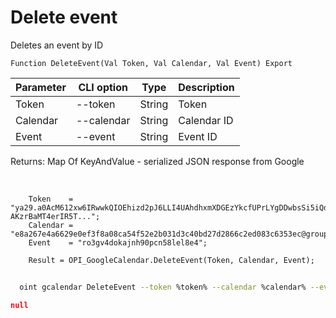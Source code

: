 ﻿---
sidebar_position: 7
---

# Delete event
 Deletes an event by ID



`Function DeleteEvent(Val Token, Val Calendar, Val Event) Export`

  | Parameter | CLI option | Type | Description |
  |-|-|-|-|
  | Token | --token | String | Token |
  | Calendar | --calendar | String | Calendar ID |
  | Event | --event | String | Event ID |

  
  Returns:  Map Of KeyAndValue - serialized JSON response from Google

<br/>




```bsl title="Code example"
    Token    = "ya29.a0AcM612xw6IRwwkQIOEhizd2pJ6LLI4UAhdhxmXDGEzYkcfUPrLYgDDwbsSi5iQdc78WPs_1_Qor5KipuV6mAIvr6z-AKzrBaMT4erIR5T...";
    Calendar = "e8a267e4a6629e0ef3f8a08ca54f52e2b031d3c40bd27d2866c2ed083c6353ec@group.calendar.google.com";
    Event    = "ro3gv4dokajnh90pcn58lel8e4";

    Result = OPI_GoogleCalendar.DeleteEvent(Token, Calendar, Event);
```



```sh title="CLI command example"
    
  oint gcalendar DeleteEvent --token %token% --calendar %calendar% --event %event%

```

```json title="Result"
null
```
